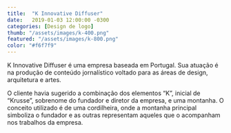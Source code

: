 ```yaml
---
title:  "K Innovative Diffuser"
date:   2019-01-03 12:00:00 -0300
categories: [Design de logo]
thumb: "/assets/images/k-400.png"
featured: "/assets/images/k-800.png"
color: "#f6f7f9"
---
```


K Innovative Diffuser é uma empresa baseada em Portugal. Sua atuação é na produção de conteúdo jornalístico voltado para as áreas de design, arquitetura e artes.

O cliente havia sugerido a combinação dos elementos “K”, inicial de “Krusse”, sobrenome do fundador e diretor da empresa, e uma montanha. O conceito utilizado é de uma cordilheira, onde a montanha principal simboliza o fundador e as outras representam aqueles que o acompanham nos trabalhos da empresa.